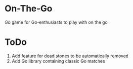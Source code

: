 # On-The-Go
Go game for Go-enthusiasts to play with on the go

# ToDo
1. Add feature for dead stones to be automatically removed
2. Add Go library containing classic Go matches
